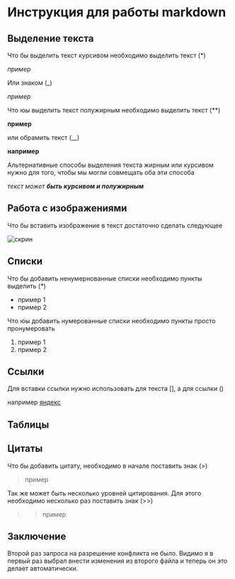 # Инструкция для работы markdown

## Выделение текста
Что бы выделить текст курсивом необходимо выделить текст (*)

*пример*

Или знаком (_)

_пример_

Что юы выделить текст полужирным необходимо выделить текст (**)

**пример**

или обрамить текст (__)

__например__

Альтернативные способы выделения текста жирным или курсивом нужно для того, чтобы мы могли совмещать оба эти способа 

_текст может **быть курсивом и полужирным**_


## Работа с изображениями

Что бы вставить изображение в текст достаточно сделать следующее

![скрин](scrn.jpg)

## Списки


Что бы добавить ненумернованные списки необходимо пункты выделить (*)

* пример 1
* пример 2

Что юы добавить нумерованные списки необходимо пункты просто пронумеровать

1. пример 1
2. пример 2

## Ссылки

Для вставки ссылки нужно использовать для текста [], а для ссылки ()

например [яндекс](yandex.ru)

## Таблицы

## Цитаты

Что бы добавить цитату, необходимо в начале поставить знак (>)

> пример

Так же может быть несколько уровней цитирования. Для этого необходимо несколько раз поставить знак (>>)

>> пример

 ## Заключение

 Второй раз запроса на разрешение конфликта не было. Видимо я в первый раз выбрал внести изменения из второго файла и теперь он это делает автоматически.